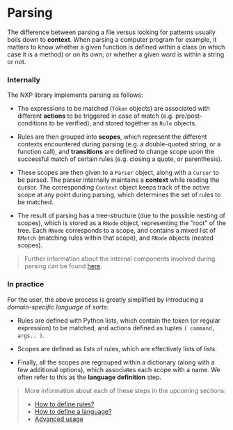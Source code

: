
# Parsing

The difference between parsing a file versus looking for patterns usually boils down to **context**. When parsing a computer program for example, it matters to know whether a given function is defined within a class (in which case it is a method) or on its own; or whether a given word is within a string or not.

### Internally 

The NXP library implements parsing as follows:

- The expressions to be matched (`Token` objects) are associated with different **actions** to be triggered in case of match (e.g. pre/post-conditions to be verified), and stored together as `Rule` objects.

- Rules are then grouped into **scopes**, which represent the different contexts encountered during parsing (e.g. a double-quoted string, or a function call), and **transitions** are defined to change scope upon the successful match of certain rules (e.g. closing a quote, or parenthesis).

- These scopes are then given to a `Parser` object, along with a `Cursor` to be parsed. The parser internally maintains a **context** while reading the cursor. The corresponding `Context` object keeps track of the active scope at any point during parsing, which determines the set of rules to be matched.

- The result of parsing has a tree-structure (due to the possible nesting of scopes), which is stored as a `RNode` object, representing the "root" of the tree. Each `RNode` corresponds to a scope, and contains a mixed list of `RMatch` (matching rules within that scope), and `RNode` objects (nested scopes).

> Further information about the internal components involved during parsing can be found [here](ref/parse).

### In practice

For the user, the above process is greatly simplified by introducing a _domain-specific language_ of sorts:

- Rules are defined with Python lists, which contain the token (or regular expression) to be matched, and actions defined as tuples `( command, args.. )`.

- Scopes are defined as lists of rules, which are effectively lists of lists.

- Finally, all the scopes are regrouped within a dictionary (along with a few additional options), which associates each scope with a name. We often refer to this as the **language definition** step.

> More information about each of these steps in the upcoming sections:
>
> - [How to define rules?](parse/rule)
> - [How to define a language?](parse/lang)
> - [Advanced usage](parse/adv)
